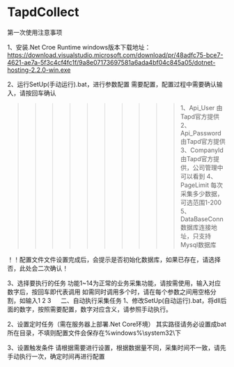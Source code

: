 # TapdCollect
第一次使用注意事项

1、安装.Net Croe Runtime
windows版本下载地址：
https://download.visualstudio.microsoft.com/download/pr/48adfc75-bce7-4621-ae7a-5f3c4cf4fc1f/9a8e07173697581a6ada4bf04c845a05/dotnet-hosting-2.2.0-win.exe

2、运行SetUp(手动运行).bat，进行参数配置 
需要配置，配置过程中需要确认输入，请按回车确认
>>>>>>>>>> 1、Api_User				由Tapd官方提供
>>>>>>>>>> 2、Api_Password			由Tapd官方提供
>>>>>>>>>> 3、CompanyId				由Tapd官方提供，公司管理中可以看到
>>>>>>>>>> 4、PageLimit				每次采集多少数据，可选范围1-200
>>>>>>>>>> 5、DataBaseConn			数据库连接地址，只支持Mysql数据库

！！配置文件文件设置完成后，会提示是否初始化数据库，如果已存在，请选择否，此处会二次确认！

3、选择要执行的任务 
功能1~14为正常的业务采集功能，请按需使用，输入对应数字后，按回车即代表调用
如需同时调用多个时，请在每个参数之间用空格分割，如输入1 2 3
 
二、自动执行采集任务
1、修改SetUp(自动运行).bat，将dll后面的数字，按照需要配置，数字对应含义，请参照手动执行。
 
2、设置定时任务（需在服务器上部署.Net Core环境）
其实路径请务必设置成bat所在目录，不填则配置文件会保存在%windows%\system32\下
 
 
3、设置触发条件
请根据需要进行设置，根据数据量不同，采集时间不一致，请先手动执行一次，确定时间再进行配置
 
 
